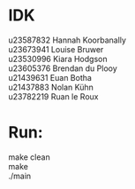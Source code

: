 # IDK
u23587832 Hannah Koorbanally<br/>
u23673941 Louise Bruwer<br/>
u23530996 Kiara Hodgson<br/>
u23605376 Brendan du Plooy<br/>
u21439631 Euan Botha<br/>
u21437883 Nolan Kühn<br/>
u23782219 Ruan le Roux

# Run:
make clean<br/>
make<br/>
./main
